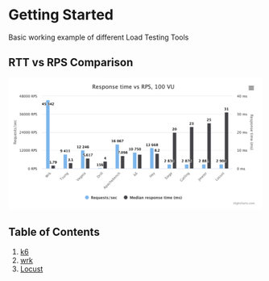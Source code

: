 # Getting Started
Basic working example of different Load Testing Tools

## RTT vs RPS Comparison
<img src="./docs/RTTvsRPS2.png">

## Table of Contents

1. [k6](./k6/README.md)
2. [wrk](./wrk/README.md)
3. [Locust](./locust/README.md)
